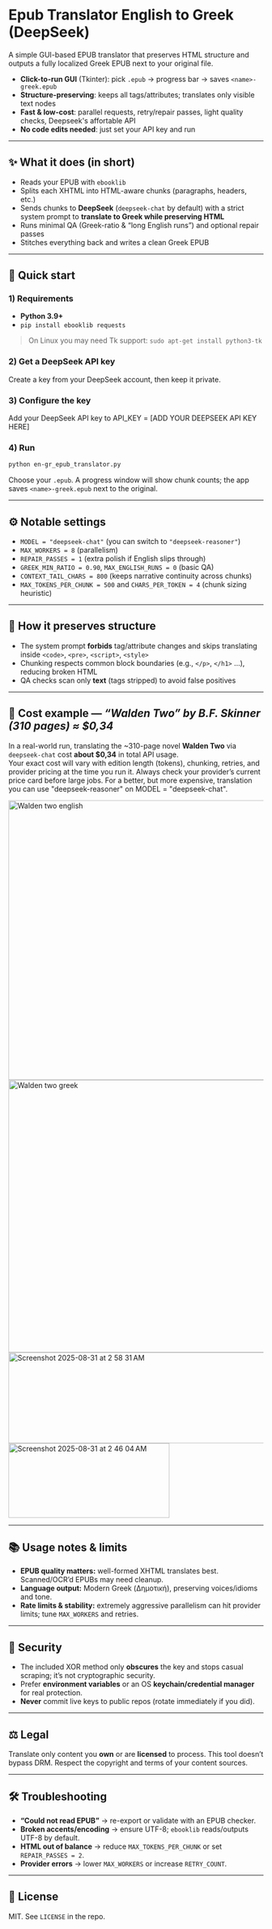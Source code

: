 # Epub Translator English to Greek (DeepSeek)

A simple GUI-based EPUB translator that preserves HTML structure and outputs a fully localized Greek EPUB next to your original file.

- **Click-to-run GUI** (Tkinter): pick `.epub` → progress bar → saves `<name>-greek.epub`
- **Structure-preserving**: keeps all tags/attributes; translates only visible text nodes
- **Fast & low-cost**: parallel requests, retry/repair passes, light quality checks, Deepseek's affortable API
- **No code edits needed**: just set your API key and run

---

## ✨ What it does (in short)

- Reads your EPUB with `ebooklib`
- Splits each XHTML into HTML-aware chunks (paragraphs, headers, etc.)
- Sends chunks to **DeepSeek** (`deepseek-chat` by default) with a strict system prompt to **translate to Greek while preserving HTML**
- Runs minimal QA (Greek-ratio & “long English runs”) and optional repair passes
- Stitches everything back and writes a clean Greek EPUB

---

## 🚀 Quick start

### 1) Requirements
- **Python 3.9+**
- `pip install ebooklib requests`

> On Linux you may need Tk support: `sudo apt-get install python3-tk`

### 2) Get a DeepSeek API key
Create a key from your DeepSeek account, then keep it private.

### 3) Configure the key
Add your DeepSeek API key to API_KEY = [ADD YOUR DEEPSEEK API KEY HERE] 

### 4) Run
```bash
python en-gr_epub_translator.py
```
Choose your `.epub`. A progress window will show chunk counts; the app saves `<name>-greek.epub` next to the original.

---

## ⚙️ Notable settings

- `MODEL = "deepseek-chat"` (you can switch to `"deepseek-reasoner"`)
- `MAX_WORKERS = 8` (parallelism)
- `REPAIR_PASSES = 1` (extra polish if English slips through)
- `GREEK_MIN_RATIO = 0.90`, `MAX_ENGLISH_RUNS = 0` (basic QA)
- `CONTEXT_TAIL_CHARS = 800` (keeps narrative continuity across chunks)
- `MAX_TOKENS_PER_CHUNK = 500` and `CHARS_PER_TOKEN = 4` (chunk sizing heuristic)

---

## 🧠 How it preserves structure

- The system prompt **forbids** tag/attribute changes and skips translating inside `<code>`, `<pre>`, `<script>`, `<style>`
- Chunking respects common block boundaries (e.g., `</p>`, `</h1>` …), reducing broken HTML
- QA checks scan only **text** (tags stripped) to avoid false positives

---

## 💸 Cost example — *“Walden Two” by B.F. Skinner (310 pages) ≈ $0,34*

In a real-world run, translating the ~310-page novel **Walden Two** via `deepseek-chat` cost **about $0,34** in total API usage.  
Your exact cost will vary with edition length (tokens), chunking, retries, and provider pricing at the time you run it. Always check your provider’s current price card before large jobs.
For a better, but more expensive, translation you can use "deepseek-reasoner" on MODEL   = "deepseek-chat".


<img width="640" height="551" alt="Walden two english" src="https://github.com/user-attachments/assets/d189e8d0-3219-445d-a2ca-e62be12faf39" />
<img width="640" height="537" alt="Walden two greek" src="https://github.com/user-attachments/assets/a67de377-52ee-49f9-b2c0-287358966853" />

<img width="516" height="179" alt="Screenshot 2025-08-31 at 2 58 31 AM" src="https://github.com/user-attachments/assets/22e87d74-b304-4183-91d4-dc100180b614" />
<img width="318" height="147" alt="Screenshot 2025-08-31 at 2 46 04 AM" src="https://github.com/user-attachments/assets/57ef86d6-4e41-4924-8a7b-d03b54dbe9a9" />

---

## 📚 Usage notes & limits

- **EPUB quality matters:** well-formed XHTML translates best. Scanned/OCR’d EPUBs may need cleanup.
- **Language output:** Modern Greek (Δημοτική), preserving voices/idioms and tone.
- **Rate limits & stability:** extremely aggressive parallelism can hit provider limits; tune `MAX_WORKERS` and retries.

---

## 🔐 Security

- The included XOR method only **obscures** the key and stops casual scraping; it’s not cryptographic security.
- Prefer **environment variables** or an OS **keychain/credential manager** for real protection.
- **Never** commit live keys to public repos (rotate immediately if you did).

---

## ⚖️ Legal

Translate only content you **own** or are **licensed** to process. This tool doesn’t bypass DRM. Respect the copyright and terms of your content sources.

---

## 🛠 Troubleshooting

- **“Could not read EPUB”** → re-export or validate with an EPUB checker.
- **Broken accents/encoding** → ensure UTF-8; `ebooklib` reads/outputs UTF-8 by default.
- **HTML out of balance** → reduce `MAX_TOKENS_PER_CHUNK` or set `REPAIR_PASSES = 2`.
- **Provider errors** → lower `MAX_WORKERS` or increase `RETRY_COUNT`.

---

## 📄 License

MIT. See `LICENSE` in the repo.
